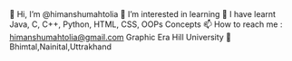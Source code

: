 ##
👋 Hi, I’m @himanshumahtolia
👀 I’m interested in learning
🌱 I have learnt Java, C, C++, Python, HTML, CSS, OOPs Concepts
📫 How to reach me : himanshumahtolia@gmail.com
Graphic Era Hill University
📍 Bhimtal,Nainital,Uttrakhand
<!--
**himanshumahtolia/himanshumahtolia** is a ✨ _special_ ✨ repository because its `README.md` (this file) appears on your GitHub profile.

Here are some ideas to get you started:

- 🔭 I’m currently working on ...
- 🌱 I’m currently learning ...
- 👯 I’m looking to collaborate on ...
- 🤔 I’m looking for help with ...
- 💬 Ask me about ...
- 📫 How to reach me: ...
- 😄 Pronouns: ...
- ⚡ Fun fact: ...
-->
